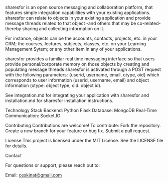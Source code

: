 sharesfor is an open source messaging and collaboration platform, that features simple integration capabilities with your existing applications. 
sharesfor can relate to objects in your existing application and provide message threads related to that object -and others that may be co-related- thereby sharing and collecting information on it.

For instance, objects can be the accounts, contacts, projects, etc. in your CRM; the courses, lectures, subjects, classes, etc. on your Learning Management Sytem;  or any other item in any of your applications.

sharesfor provides a familiar real time messaging interface so that users provide personal/corporate memory on those objects by creating and populating message threads
sharesfor is activated through a POST request with the following parameters:
{userid, username, email, otype, oid}
which corresponds to user information (userid, username, email) and object information (otype: object type; oid: object id). 

See integration.md for integrating your application with sharesfor and installation.md for sharesfor installation instructions.

Technology Stack
Backend: Python Flask
Database: MongoDB
Real-Time Communication: Socket.IO


Contributing
Contributions are welcome! To contribute:
	Fork the repository.
	Create a new branch for your feature or bug fix.
	Submit a pull request.

License
This project is licensed under the MIT License. See the LICENSE file for details.

Contact

For questions or support, please reach out to:

Email: ceskinat@gmail.com



